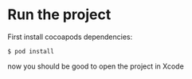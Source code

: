 # Run the project
First install cocoapods dependencies:
```
$ pod install
```
now you should be good to open the project in Xcode
